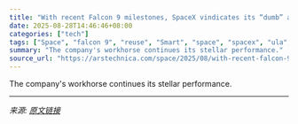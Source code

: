 ```yaml
---
title: "With recent Falcon 9 milestones, SpaceX vindicates its “dumb” approach to reuse"
date: 2025-08-28T14:46:46+08:00
categories: ["tech"]
tags: ["Space", "falcon 9", "reuse", "Smart", "space", "spacex", "ula", "vulcan"]
summary: "The company's workhorse continues its stellar performance."
source_url: "https://arstechnica.com/space/2025/08/with-recent-falcon-9-milestones-spacex-vindicates-its-dumb-approach-to-reuse/"
---
```


The company's workhorse continues its stellar performance.

---

*来源: [原文链接](https://arstechnica.com/space/2025/08/with-recent-falcon-9-milestones-spacex-vindicates-its-dumb-approach-to-reuse/)*
